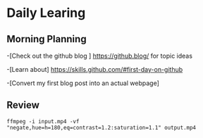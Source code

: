 # Daily Learing
## Morning Planning
-[Check out the github blog ]  https://github.blog/ for topic ideas

-[Learn about] https://skills.github.com/#first-day-on-github 

-[Convert my first blog post into an actual webpage] 
## Review
```
ffmpeg -i input.mp4 -vf "negate,hue=h=180,eq=contrast=1.2:saturation=1.1" output.mp4
```
